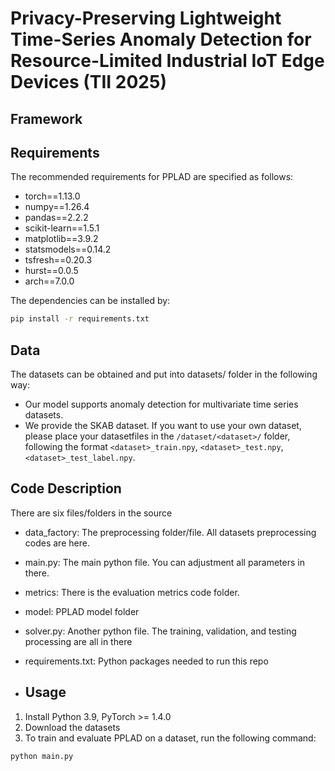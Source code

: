 # Privacy-Preserving Lightweight Time-Series Anomaly Detection for Resource-Limited Industrial IoT Edge Devices (TII 2025)

## Framework


## Requirements
The recommended requirements for PPLAD are specified as follows:
- torch==1.13.0
- numpy==1.26.4
- pandas==2.2.2
- scikit-learn==1.5.1
- matplotlib==3.9.2
- statsmodels==0.14.2
- tsfresh==0.20.3
- hurst==0.0.5
- arch==7.0.0

The dependencies can be installed by:
```bash
pip install -r requirements.txt
```

## Data
The datasets can be obtained and put into datasets/ folder in the following way:
- Our model supports anomaly detection for multivariate time series datasets.
- We provide the SKAB dataset. If you want to use your own dataset, please place your datasetfiles in the `/dataset/<dataset>/` folder, following the format `<dataset>_train.npy`, `<dataset>_test.npy`, `<dataset>_test_label.npy`.

## Code Description
There are six files/folders in the source
- data_factory: The preprocessing folder/file. All datasets preprocessing codes are here.
- main.py: The main python file. You can adjustment all parameters in there.
- metrics: There is the evaluation metrics code folder.
- model: PPLAD model folder
- solver.py: Another python file. The training, validation, and testing processing are all in there
- requirements.txt: Python packages needed to run this repo

- ## Usage
1. Install Python 3.9, PyTorch >= 1.4.0
2. Download the datasets
3. To train and evaluate PPLAD on a dataset, run the following command:
```bash
python main.py 
```
